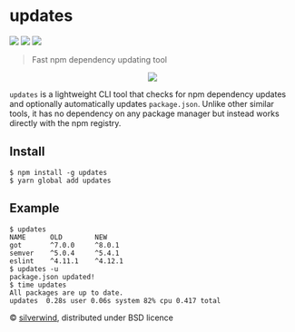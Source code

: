 # updates
[![](https://img.shields.io/npm/v/updates.svg?style=flat)](https://www.npmjs.org/package/updates) [![](https://img.shields.io/npm/dm/updates.svg)](https://www.npmjs.org/package/updates) [![](https://api.travis-ci.org/silverwind/updates.svg?style=flat)](https://travis-ci.org/silverwind/updates)
> Fast npm dependency updating tool

<center>
  <img src="https://i.imgur.com/edIypHg.png"/>
</center>

`updates` is a lightweight CLI tool that checks for npm dependency updates and optionally automatically updates `package.json`. Unlike other similar tools, it has no dependency on any package manager but instead works directly with the npm registry.

## Install

```console
$ npm install -g updates
$ yarn global add updates
```

## Example
```console
$ updates
NAME      OLD        NEW
got       ^7.0.0     ^8.0.1
semver    ^5.0.4     ^5.4.1
eslint    ^4.11.1    ^4.12.1
$ updates -u
package.json updated!
$ time updates
All packages are up to date.
updates  0.28s user 0.06s system 82% cpu 0.417 total
```

© [silverwind](https://github.com/silverwind), distributed under BSD licence
